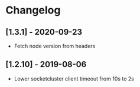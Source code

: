 # Changelog

## [1.3.1] - 2020-09-23

- Fetch node version from headers

## [1.2.10] - 2019-08-06

- Lower socketcluster client timeout from 10s to 2s

